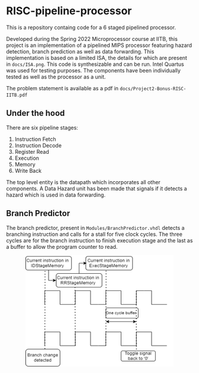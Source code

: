 # RISC-pipeline-processor
This is a repository containg code for a 6 staged pipelined processor.

Developed during the Spring 2022 Microprocessor course at IITB, this project is an implementation of a pipelined MIPS processor featuring hazard detection, branch prediction as well as data forwarding. This implementation is based on a limited ISA, the details for which are present in `docs/ISA.png`. This code is synthesizable and can be run. Intel Quartus was used for testing purposes. The components have been individually tested as well as the processor as a unit.

The problem statement is available as a pdf in `docs/Project2-Bonus-RISC-IITB.pdf`


 

## Under the hood

There are six pipeline stages:

1. Instruction Fetch
2. Instruction Decode
3. Register Read
4. Execution
5. Memory
6. Write Back

The top level entity is the datapath which incorporates all other components. 
A Data Hazard unit has been made that signals if it detects a hazard which is used in data forwarding. 
 
 ## Branch Predictor
The branch predictor, present in `Modules/BranchPredictor.vhdl`  detects a branching instruction and calls for a stall for five clock cycles. The three cycles are for the branch instruction to finish execution stage and the last as a buffer to allow the program counter to read.
<p align="center">
  <img 
    width="400"
    height="300"
    src="https://github.com/borlaugg/RISC-processor-with-pipelining/blob/main/docs/BP.png"
  >
</p>
